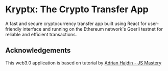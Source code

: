 # Kryptx: The Crypto Transfer App
A fast and secure cryptocurrency transfer app built using React for user-friendly interface and running on the Ethereum network's Goerli testnet for reliable and efficient transactions.
## Acknowledgements
This web3.0 application is based on tutorial by [Adrian Hajdin - JS Mastery](https://github.com/adrianhajdin)
